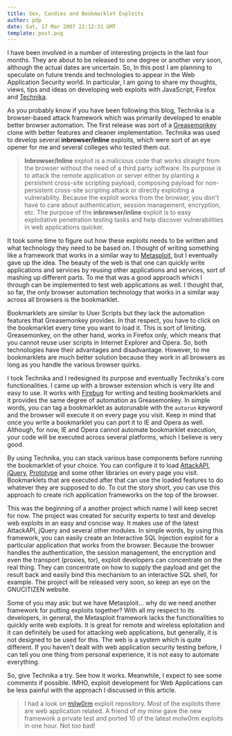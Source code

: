 ```yaml
---
title: Sex, Candies and Bookmarklet Exploits
author: pdp
date: Sat, 17 Mar 2007 22:12:31 GMT
template: post.pug
---
```


I have been involved in a number of interesting projects in the last four months. They are about to be released to one degree or another very soon, although the actual dates are uncertain. So, In this post I am planning to speculate on future trends and technologies to appear in the Web Application Security world. In particular, I am going to share my thoughts, views, tips and ideas on developing web exploits with JavaScript, Firefox and [Technika](/blog/technika).

As you probably know if you have been following this blog, Technika is a browser-based attack framework which was primarily developed to enable better browser automation. The first release was sort of a [Greasemonkey](http://greasemonkey.mozdev.org/) clone with better features and cleaner implementation. Technika was used to develop several **inbrowser/inline** exploits, which were sort of an eye opener for me and several colleges who tested them out.

> **Inbrowser/Inline** exploit is a malicious code that works straight from the browser without the need of a third party software. Its purpose is to attack the remote application or server either by planting a persistent cross-site scripting payload, composing payload for non-persistent cross-site scripting attack or directly exploiting a vulnerability. Because the exploit works from the browser, you don't have to care about authentication, session management, encryption, etc. The purpose of the **inbrowser/inline** exploit is to easy exploitative penetration testing tasks and help discover vulnerabilities in web applications quicker.

It took some time to figure out how these exploits needs to be written and what technology they need to be based on. I thought of writing something like a framework that works in a similar way to [Metasploit](http://www.metasploit.com/), but I eventually gave up the idea. The beauty of the web is that one can quickly write applications and services by reusing other applications and services, sort of mashing up different parts. To me that was a good approach which I through can be implemented to test web applications as well. I thought that, so far, the only browser automation technology that works in a similar way across all browsers is the bookmarklet.

Bookmarklets are similar to User Scripts but they lack the automation features that Greasemonkey provides. In that respect, you have to click on the bookmarklet every time you want to load it. This is sort of limiting. Greasemonkey, on the other hand, works in Firefox only, which means that you cannot reuse user scripts in Internet Explorer and Opera. So, both technologies have their advantages and disadvantage. However, to me bookmarklets are much better solution because they work in all browsers as long as you handle the various browser quirks.

I took Technika and I redesigned its purpose and eventually Technika's core functionalities. I came up with a browser extension which is very lite and easy to use. It works with [Firebug](http://www.getfirebug.com/) for writing and testing bookmarklets and it provides the same degree of automation as Greasemonkey. In simple words, you can tag a bookmarklet as autorunable with the `autorun` keyword and the browser will execute it on every page you visit. Keep in mind that once you write a bookmarklet you can port it to IE and Opera as well. Although, for now, IE and Opera cannot automate bookmarklet execution, your code will be executed across several platforms, which I believe is very good.

By using Technika, you can stack various base components before running the bookmarklet of your choice. You can configure it to load [AttackAPI](/blog/attackapi), [jQuery](http://jquery.com/), [Prototype](http://www.prototypejs.org/) and some other libraries on every page you visit. Bookmarklets that are executed after that can use the loaded features to do whatever they are supposed to do. To cut the story short, you can use this approach to create rich application frameworks on the top of the browser.

This was the beginning of a another project which name I will keep secret for now. The project was created for security experts to test and develop web exploits in an easy and concise way. It makes use of the latest AttackAPI, jQuery and several other modules. In simple words, by using this framework, you can easily create an Interactive SQL Injection exploit for a particular application that works from the browser. Because the browser handles the authentication, the session management, the encryption and even the transport (proxies, tor), exploit developers can concentrate on the real thing. They can concentrate on how to supply the payload and get the result back and easily bind this mechanism to an interactive SQL shell, for example. The project will be released very soon, so keep an eye on the GNUCITIZEN website.

Some of you may ask: but we have Metasploit... why do we need another framework for putting exploits together? With all my respect to its developers, in general, the Metasploit framework lacks the functionalities to quickly write web exploits. It is great for remote and wireless eploitation and it can definitely be used for attacking web applications, but generally, it is not designed to be used for this. The web is a system which is quite different. If you haven't dealt with web application security testing before, I can tell you one thing from personal experience, it is not easy to automate everything.

So, give Technika a try. See how it works. Meanwhile, I expect to see some comments if possible. IMHO, exploit development for Web Applications can be less painful with the approach I discussed in this article.

> I had a look on [milw0rm](http://www.milw0rm.com/) exploit repository. Most of the exploits there are web application related. A friend of my mine gave the new framework a private test and ported 10 of the latest molw0rm exploits in one hour. Not too bad!
